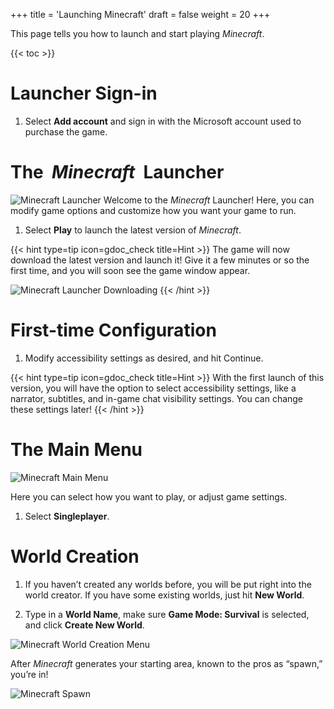 +++
title = 'Launching Minecraft'
draft = false
weight = 20
+++

This page tells you how to launch and start playing *Minecraft*.

<!--more-->

{{< toc >}}

# Launcher Sign-in
1. Select **Add account** and sign in with the Microsoft account used to purchase the game.

# The&nbsp; *Minecraft* &nbsp;Launcher
![Minecraft Launcher](MinecraftLauncher.png)
Welcome to the *Minecraft* Launcher! Here, you can modify game options and customize how you want your game to run.

1. Select **Play** to launch the latest version of *Minecraft*.

{{< hint type=tip icon=gdoc_check title=Hint >}}
The game will now download the latest version and launch it! Give it a few minutes or so the first time, and you will soon see the game window appear.

![Minecraft Launcher Downloading](MinecraftLauncherDownloading.png)
{{< /hint >}}


# First-time Configuration
1. Modify accessibility settings as desired, and hit Continue.

{{< hint type=tip icon=gdoc_check title=Hint >}}
With the first launch of this version, you will have the option to select accessibility settings, like a narrator, subtitles, and in-game chat visibility settings. You can change these settings later!
{{< /hint >}}

# The Main Menu
![Minecraft Main Menu](MinecraftMainMenu.png)

Here you can select how you want to play, or adjust game settings. 

1. Select **Singleplayer**. 


# World Creation
1. If you haven’t created any worlds before, you will be put right into the world creator. If you have some existing worlds, just hit **New World**.

2. Type in a **World Name**, make sure **Game Mode: Survival** is selected, and click **Create New World**. 

![Minecraft World Creation Menu](MinecraftCreateWorld.png)

After *Minecraft* generates your starting area, known to the pros as “spawn,” you’re in! 

![Minecraft Spawn](MinecraftSpawn.png)
